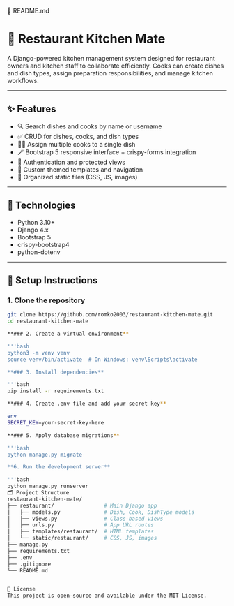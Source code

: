 📘 README.md
# 🍴 Restaurant Kitchen Mate

A Django-powered kitchen management system designed for restaurant owners and kitchen staff to collaborate efficiently. Cooks can create dishes and dish types, assign preparation responsibilities, and manage kitchen workflows.

---

## ✨ Features

- 🔍 Search dishes and cooks by name or username
- ✅ CRUD for dishes, cooks, and dish types
- 👨‍🍳 Assign multiple cooks to a single dish
- 🪄 Bootstrap 5 responsive interface + crispy-forms integration
- 🔐 Authentication and protected views
- 🎨 Custom themed templates and navigation
- 📂 Organized static files (CSS, JS, images)

---

## 🚀 Technologies

- Python 3.10+
- Django 4.x
- Bootstrap 5
- crispy-bootstrap4
- python-dotenv

---

## 🚀 Setup Instructions

### 1. Clone the repository

```bash
git clone https://github.com/romko2003/restaurant-kitchen-mate.git
cd restaurant-kitchen-mate

**### 2. Create a virtual environment**

'''bash
python3 -m venv venv
source venv/bin/activate  # On Windows: venv\Scripts\activate

**### 3. Install dependencies**

'''bash
pip install -r requirements.txt

**### 4. Create .env file and add your secret key**

env
SECRET_KEY=your-secret-key-here

**### 5. Apply database migrations**

'''bash
python manage.py migrate

**6. Run the development server**

'''bash
python manage.py runserver
🗂 Project Structure
restaurant-kitchen-mate/
├── restaurant/                # Main Django app
│   ├── models.py              # Dish, Cook, DishType models
│   ├── views.py               # Class-based views
│   ├── urls.py                # App URL routes
│   ├── templates/restaurant/  # HTML templates
│   └── static/restaurant/     # CSS, JS, images
├── manage.py
├── requirements.txt
├── .env
├── .gitignore
└── README.md


📄 License
This project is open-source and available under the MIT License.
